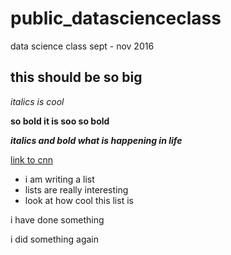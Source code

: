 # public_datascienceclass
data science class sept - nov 2016

## this should be so big

*italics is cool*

**so bold it is soo so bold**

***italics and bold what is happening in life***

[link to cnn](http://cnn.com)

* i am writing a list
* lists are really interesting
* look at how cool this list is

i have done something

i did something again


